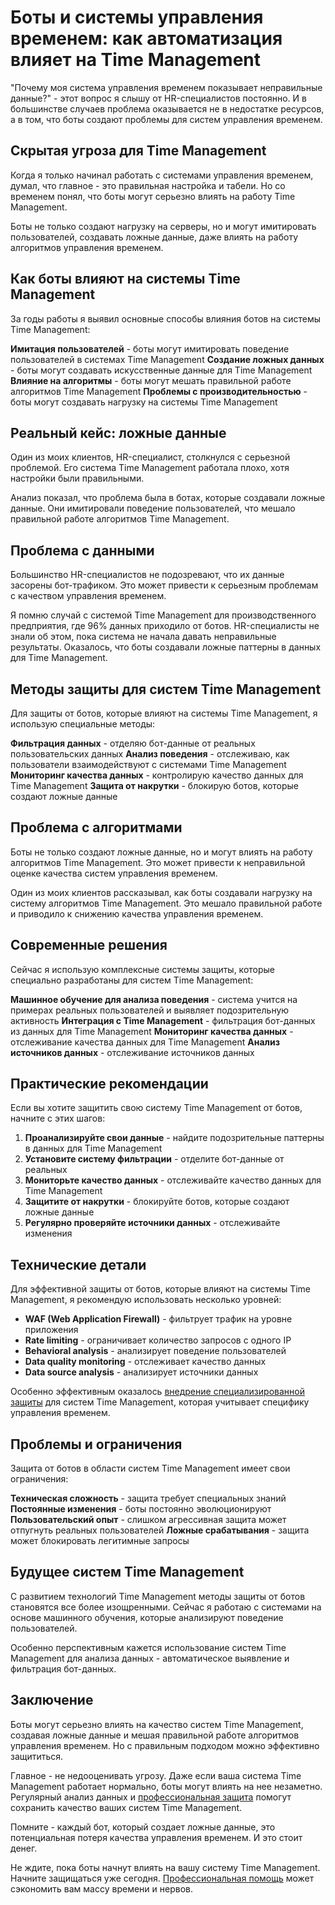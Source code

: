 # Боты и системы управления временем: как автоматизация влияет на Time Management

"Почему моя система управления временем показывает неправильные данные?" - этот вопрос я слышу от HR-специалистов постоянно. И в большинстве случаев проблема оказывается не в недостатке ресурсов, а в том, что боты создают проблемы для систем управления временем.

## Скрытая угроза для Time Management

Когда я только начинал работать с системами управления временем, думал, что главное - это правильная настройка и табели. Но со временем понял, что боты могут серьезно влиять на работу Time Management.

Боты не только создают нагрузку на серверы, но и могут имитировать пользователей, создавать ложные данные, даже влиять на работу алгоритмов управления временем.

## Как боты влияют на системы Time Management

За годы работы я выявил основные способы влияния ботов на системы Time Management:

**Имитация пользователей** - боты могут имитировать поведение пользователей в системах Time Management
**Создание ложных данных** - боты могут создавать искусственные данные для Time Management
**Влияние на алгоритмы** - боты могут мешать правильной работе алгоритмов Time Management
**Проблемы с производительностью** - боты могут создавать нагрузку на системы Time Management

## Реальный кейс: ложные данные

Один из моих клиентов, HR-специалист, столкнулся с серьезной проблемой. Его система Time Management работала плохо, хотя настройки были правильными.

Анализ показал, что проблема была в ботах, которые создавали ложные данные. Они имитировали поведение пользователей, что мешало правильной работе алгоритмов Time Management.

## Проблема с данными

Большинство HR-специалистов не подозревают, что их данные засорены бот-трафиком. Это может привести к серьезным проблемам с качеством управления временем.

Я помню случай с системой Time Management для производственного предприятия, где 96% данных приходило от ботов. HR-специалисты не знали об этом, пока система не начала давать неправильные результаты. Оказалось, что боты создавали ложные паттерны в данных для Time Management.

## Методы защиты для систем Time Management

Для защиты от ботов, которые влияют на системы Time Management, я использую специальные методы:

**Фильтрация данных** - отделяю бот-данные от реальных пользовательских данных
**Анализ поведения** - отслеживаю, как пользователи взаимодействуют с системами Time Management
**Мониторинг качества данных** - контролирую качество данных для Time Management
**Защита от накрутки** - блокирую ботов, которые создают ложные данные

## Проблема с алгоритмами

Боты не только создают ложные данные, но и могут влиять на работу алгоритмов Time Management. Это может привести к неправильной оценке качества систем управления временем.

Один из моих клиентов рассказывал, как боты создавали нагрузку на систему алгоритмов Time Management. Это мешало правильной работе и приводило к снижению качества управления временем.

## Современные решения

Сейчас я использую комплексные системы защиты, которые специально разработаны для систем Time Management:

**Машинное обучение для анализа поведения** - система учится на примерах реальных пользователей и выявляет подозрительную активность
**Интеграция с Time Management** - фильтрация бот-данных из данных для Time Management
**Мониторинг качества данных** - отслеживание качества данных для Time Management
**Анализ источников данных** - отслеживание источников данных

## Практические рекомендации

Если вы хотите защитить свою систему Time Management от ботов, начните с этих шагов:

1. **Проанализируйте свои данные** - найдите подозрительные паттерны в данных для Time Management
2. **Установите систему фильтрации** - отделите бот-данные от реальных
3. **Мониторьте качество данных** - отслеживайте качество данных для Time Management
4. **Защитите от накрутки** - блокируйте ботов, которые создают ложные данные
5. **Регулярно проверяйте источники данных** - отслеживайте изменения

## Технические детали

Для эффективной защиты от ботов, которые влияют на системы Time Management, я рекомендую использовать несколько уровней:

- **WAF (Web Application Firewall)** - фильтрует трафик на уровне приложения
- **Rate limiting** - ограничивает количество запросов с одного IP
- **Behavioral analysis** - анализирует поведение пользователей
- **Data quality monitoring** - отслеживает качество данных
- **Data source analysis** - анализирует источники данных

Особенно эффективным оказалось [внедрение специализированной защиты](https://progaem.com/ustanovka-antibота-usluga-po-zashhite-ot-botов-vashih-sajtов-na-различных-cms-системах.html) для систем Time Management, которая учитывает специфику управления временем.

## Проблемы и ограничения

Защита от ботов в области систем Time Management имеет свои ограничения:

**Техническая сложность** - защита требует специальных знаний
**Постоянные изменения** - боты постоянно эволюционируют
**Пользовательский опыт** - слишком агрессивная защита может отпугнуть реальных пользователей
**Ложные срабатывания** - защита может блокировать легитимные запросы

## Будущее систем Time Management

С развитием технологий Time Management методы защиты от ботов становятся все более изощренными. Сейчас я работаю с системами на основе машинного обучения, которые анализируют поведение пользователей.

Особенно перспективным кажется использование систем Time Management для анализа данных - автоматическое выявление и фильтрация бот-данных.

## Заключение

Боты могут серьезно влиять на качество систем Time Management, создавая ложные данные и мешая правильной работе алгоритмов управления временем. Но с правильным подходом можно эффективно защититься.

Главное - не недооценивать угрозу. Даже если ваша система Time Management работает нормально, боты могут влиять на нее незаметно. Регулярный анализ данных и [профессиональная защита](https://progaem.com/ustanovka-antibота-usluga-po-zashhite-ot-botов-vashih-sajtов-na-различных-cms-системах.html) помогут сохранить качество ваших систем Time Management.

Помните - каждый бот, который создает ложные данные, это потенциальная потеря качества управления временем. И это стоит денег.

Не ждите, пока боты начнут влиять на вашу систему Time Management. Начните защищаться уже сегодня. [Профессиональная помощь](https://progaem.com/ustanovka-antibота-usluga-po-zashhite-ot-botов-vashih-sajtов-na-различных-cms-системах.html) может сэкономить вам массу времени и нервов.
